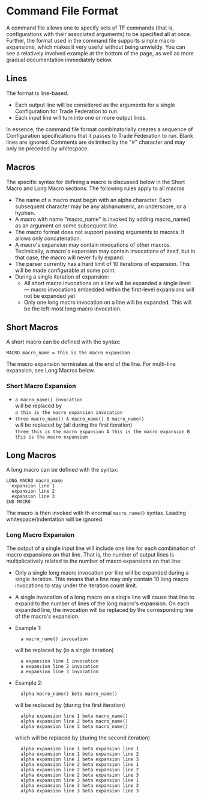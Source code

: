 <!--
   Copyright 2012 The Android Open Source Project

   Licensed under the Apache License, Version 2.0 (the "License");
   you may not use this file except in compliance with the License.
   You may obtain a copy of the License at

       http://www.apache.org/licenses/LICENSE-2.0

   Unless required by applicable law or agreed to in writing, software
   distributed under the License is distributed on an "AS IS" BASIS,
   WITHOUT WARRANTIES OR CONDITIONS OF ANY KIND, either express or implied.
   See the License for the specific language governing permissions and
   limitations under the License.
-->

# Command File Format

A command file allows one to specify sets of TF commands (that is, configurations with their
associated arguments) to be specified all at once.  Further, the format used in the command file
supports simple macro expansions, which makes it very useful without being unwieldy.  You can see a
relatively involved example at the bottom of the page, as well as more gradual documentation
immediately below.


## Lines

The format is line-based.

* Each output line will be considered as the arguments for a single Configuration for Trade
    Federation to run.
* Each input line will turn into one or more output lines.

In essence, the command file format combinatorially creates a sequence of Configuration specifications that it passes to Trade Federation to run.  Blank lines are ignored.  Comments are delimited by the "#" character and may only be preceded by whitespace.


## Macros

The specific syntax for defining a macro is discussed below in the Short Macro and Long Macro sections.  The following rules apply to all macros

* The name of a macro must begin with an alpha character.  Each subsequent character may be any
    alphanumeric, an underscore, or a hyphen.
* A macro with name "macro_name" is invoked by adding macro_name() as an argument on some subsequent
    line.
* The macro format does not support passing arguments to macros.  It allows only concatenation.
* A macro's expansion may contain invocations of other macros.  Technically, a macro's expansion may
    contain invocations of itself, but in that case, the macro will never fully expand.
* The parser currently has a hard limit of 10 iterations of expansion.  This will be made
    configurable at some point.
* During a single iteration of expansion:
    * All short macro invocations on a line will be expanded a single level — macro invocations
        embedded within the first-level expansions will not be expanded yet
    * Only one long macro invocation on a line will be expanded.  This will be the left-most long
        macro invocation.


## Short Macros

A short macro can be defined with the syntax:

    MACRO macro_name = this is the macro expansion

The macro expansion terminates at the end of the line.  For multi-line expansion, see Long Macros
below.

### Short Macro Expansion

* `a macro_name() invocation`<br />
  will be replaced by<br />
  `a this is the macro expansion invocation`
* `three macro_name() A macro_name() B macro_name()`<br />
  will be replaced by (all during the first iteration)<br />
  `three this is the macro expansion A this is the macro expansion B this is the macro expansion`


## Long Macros

A long macro can be defined with the syntax:

    LONG MACRO macro_name
      expansion line 1
      expansion line 2
      expansion line 3
    END MACRO

The macro is then invoked with th enormal `macro_name()` syntax.  Leading whitespace/indentation
will be ignored.

### Long Macro Expansion

The output of a single input line will include one line for each combination of macro expansions on
that line.  That is, the number of output lines is multiplicatively related to the number of macro
expansions on that line:

* Only a single long macro invocation per line will be expanded during a single iteration.  This
    means that a line may only contain 10 long macro invocations to stay under the iteration count
    limit.
* A single invocation of a long macro on a single line will cause that line to expand to the number
    of lines of the long macro's expansion.  On each expanded line, the invocation will be replaced
    by the corresponding line of the macro's expansion.

* Example 1:

        a macro_name() invocation

    will be replaced by (in a single iteration)

        a expansion line 1 invocation
        a expansion line 2 invocation
        a expansion line 3 invocation

* Example 2:

        alpha macro_name() beta macro_name()

    will be replaced by (during the first iteration)

        alpha expansion line 1 beta macro_name()
        alpha expansion line 2 beta macro_name()
        alpha expansion line 3 beta macro_name()

    which will be replaced by (during the second iteration)

        alpha expansion line 1 beta expansion line 1
        alpha expansion line 1 beta expansion line 2
        alpha expansion line 1 beta expansion line 3
        alpha expansion line 2 beta expansion line 1
        alpha expansion line 2 beta expansion line 2
        alpha expansion line 2 beta expansion line 3
        alpha expansion line 3 beta expansion line 1
        alpha expansion line 3 beta expansion line 2
        alpha expansion line 3 beta expansion line 3

